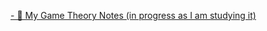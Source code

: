 <p align="left">
<a href="https://www.overleaf.com/read/ppdhqgzkttmr#7304e0" target="blank">- 📄 My Game Theory Notes (in progress as I am studying it)</a>
